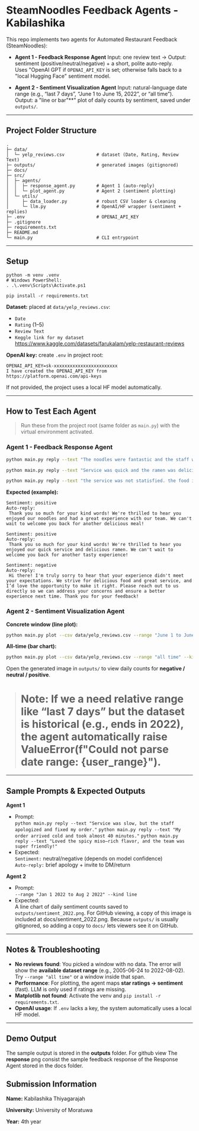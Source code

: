 # SteamNoodles Feedback Agents - Kabilashika

This repo implements two agents for Automated Restaurant Feedback (SteamNoodles):

- **Agent 1 - Feedback Response Agent**
  Input: one review text → Output: sentiment (positive/neutral/negative) + a short, polite auto-reply.  
  Uses "OpenAI GPT if `OPENAI_API_KEY` is set; otherwise falls back to a "local Hugging Face" sentiment model.

- **Agent 2 - Sentiment Visualization Agent**
  Input: natural-language date range (e.g., “last 7 days”, “June 1 to June 15, 2022”, or “all time”).  
  Output: a "line or bar"**" plot of daily counts by sentiment, saved under `outputs/`.

---

## Project Folder Structure

```
.
├─ data/
│  └─ yelp_reviews.csv            # dataset (Date, Rating, Review Text)
├─ outputs/                       # generated images (gitignored)
├─ docs/ 
├─ src/
│  ├─ agents/
│  │  ├─ response_agent.py        # Agent 1 (auto-reply)
│  │  └─ plot_agent.py            # Agent 2 (sentiment plotting)
│  └─ utils/
│     ├─ data_loader.py           # robust CSV loader & cleaning
│     └─ llm.py                   # OpenAI/HF wrapper (sentiment + replies)
├─ .env                           # OPENAI_API_KEY
├─ .gitignore
├─ requirements.txt
├─ README.md
└─ main.py                        # CLI entrypoint
```

---

## Setup

``` run this is in the teminal to setup the environment
python -m venv .venv
# Windows PowerShell:
. .\.venv\Scripts\Activate.ps1

pip install -r requirements.txt
```

**Dataset:** placed at `data/yelp_reviews.csv`:
- `Date` 
- `Rating` (1–5)
- `Review Text`
- `Keggle link for my dataset` https://www.kaggle.com/datasets/farukalam/yelp-restaurant-reviews

**OpenAI key:** create `.env` in project root:
```
OPENAI_API_KEY=sk-xxxxxxxxxxxxxxxxxxxxxxxx
I have created the OPENAI_API_KEY from https://platform.openai.com/api-keys
```
If not provided, the project uses a local HF model automatically.

---

## How to Test Each Agent

> Run these from the project root (same folder as `main.py`) with the virtual environment activated.

### Agent 1 - Feedback Response Agent

```bash
python main.py reply --text "The noodles were fantastic and the staff was super friendly!"

python main.py reply --text "Service was quick and the ramen was delicious!"

python main.py reply --text "the service was not statisfied. the food is not delicious as expected."
```

**Expected (example):**
```
Sentiment: positive
Auto-reply:
 Thank you so much for your kind words! We're thrilled to hear you enjoyed our noodles and had a great experience with our team. We can't wait to welcome you back for another delicious meal!

Sentiment: positive
Auto-reply:
 Thank you so much for your kind words! We're thrilled to hear you enjoyed our quick service and delicious ramen. We can't wait to welcome you back for another tasty experience!

Sentiment: negative
Auto-reply:
 Hi there! I'm truly sorry to hear that your experience didn't meet your expectations. We strive for delicious food and great service, and I’d love the opportunity to make it right. Please reach out to us directly so we can address your concerns and ensure a better experience next time. Thank you for your feedback! 
```

### Agent 2 - Sentiment Visualization Agent

**Concrete window (line plot):**
```bash
python main.py plot --csv data/yelp_reviews.csv --range "June 1 to June 15, 2022" --out outputs/sentiment_june_1_15_2022.png
```

**All-time (bar chart):**
```bash
python main.py plot --csv data/yelp_reviews.csv --range "all time" --kind bar --out outputs/sentiment_all_bar.png
```

Open the generated image in `outputs/` to view daily counts for **negative / neutral / positive**.

> # Note: If we a need relative range like “last 7 days” but the dataset is historical (e.g., ends in 2022), the agent automatically raise ValueError(f"Could not parse date range: {user_range}").


---


## Sample Prompts & Expected Outputs

**Agent 1**
- Prompt:  
  `python main.py reply --text "Service was slow, but the staff apologized and fixed my order."` 
  `python main.py reply --text "My order arrived cold and took almost 40 minutes."`
  `python main.py reply --text "Loved the spicy miso—rich flavor, and the team was super friendly!"`
- Expected:  
  `Sentiment:` neutral/negative (depends on model confidence)  
  `Auto-reply:` brief apology + invite to DM/return

**Agent 2**
- Prompt:  
  `--range "Jan 1 2022 to Aug 2 2022" --kind line`  
- Expected:  
  A line chart of daily sentiment counts saved to `outputs/sentiment_2022.png`.
For GitHub viewing, a copy of this image is included at docs/sentiment_2022.png. Because `outputs/` is usually gitignored, so adding a copy to `docs/` lets viewers see it on GitHub.

---

## Notes & Troubleshooting

- **No reviews found**: You picked a window with no data. The error will show the **available dataset range** (e.g., 2005-06-24 to 2022-08-02). Try `--range "all time"` or a window inside that span.
- **Performance**: For plotting, the agent maps **star ratings → sentiment** (fast). LLM is only used if ratings are missing.
- **Matplotlib not found**: Activate the venv and `pip install -r requirements.txt`.
- **OpenAI usage**: If `.env` lacks a key, the system automatically uses a local HF model.

---

## Demo Output
The sample output is stored in the **outputs** folder. For github view The **response** png consist the sample feedback response of the Response Agent stored in the docs folder.

## Submission Information

**Name:** Kabilashika  Thiyagarajah

**University:** University of Moratuwa   

**Year:** 4th year
